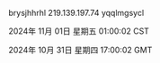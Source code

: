 brysjhhrhl 219.139.197.74 yqqlmgsycl

2024年 11月 01日 星期五 01:00:02 CST

2024年 10月 31日 星期四 17:00:02 GMT
